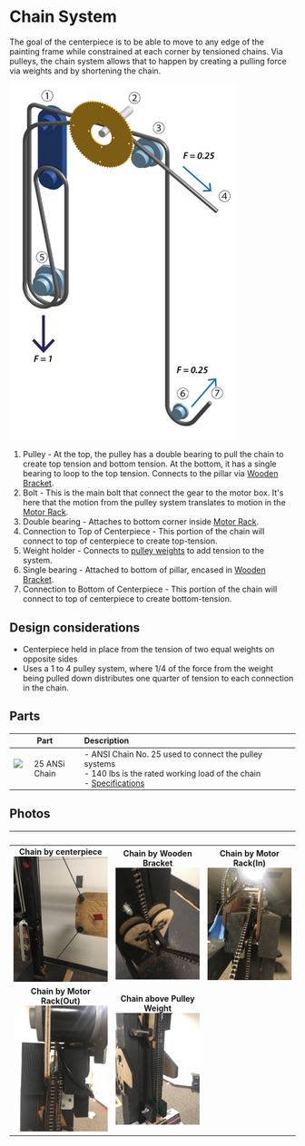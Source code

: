 # Chain System

The goal of the centerpiece is to be able to move to any edge of the painting frame while constrained at each corner by tensioned chains. Via pulleys, the chain system allows that to happen by creating a pulling force via weights and by shortening the chain.

<img src="https://github.com/UniKlo/PaintBot/blob/master/Mechanics/ChainSystem/chain-system-02-01.png" width="400">

1. Pulley - At the top, the pulley has a double bearing to pull the chain to create top tension and bottom tension. At the bottom, it has a single bearing to loop to the top tension. Connects to the pillar via [Wooden Bracket](https://github.com/UniKlo/PaintBot/blob/master/Mechanics/Wooden%20Bracket).
2. Bolt - This is the main bolt that connect the gear to the motor box. It's here that the motion from the pulley system translates to motion in the [Motor Rack](https://github.com/UniKlo/PaintBot/tree/master/Mechanics/MotorRack).
3. Double bearing - Attaches to bottom corner inside [Motor Rack](https://github.com/UniKlo/PaintBot/tree/master/Mechanics/MotorRack).
4. Connection to Top of Centerpiece - This portion of the chain will connect to top of centerpiece to create top-tension.
5. Weight holder - Connects to [pulley weights](https://github.com/UniKlo/PaintBot/tree/master/Mechanics/PulleyWeights) to add tension to the system.
6. Single bearing - Attached to bottom of pillar, encased in [Wooden Bracket](https://github.com/UniKlo/PaintBot/blob/master/Mechanics/Wooden%20Bracket).
7. Connection to Bottom of Centerpiece - This portion of the chain will connect to top of centerpiece to create bottom-tension.

## Design considerations

- Centerpiece held in place from the tension of two equal weights on opposite sides
- Uses a 1 to 4 pulley system, where 1/4 of the force from the weight being pulled down distributes one quarter of tension to each connection in the chain.

## Parts
| Part | Description |
| :--: | :-- |
<img width="300" alt="25 ANSi Chain" src="https://user-images.githubusercontent.com/49771001/69489463-d26e1100-0e2c-11ea-9208-3ee7e888c19d.png"> | - ANSI Chain No. 25 used to connect the pulley systems <br/> - 140 lbs is the rated working load of the chain <br/> - [Specifications](https://www.renoldjeffrey.com/media/2395574/ansi-standard-roller-chain-renold-jeffrey.pdf)


## Photos
| &nbsp; | &nbsp; | &nbsp; |
|:-:|:-:|:-:|
**Chain by centerpiece** <br/> <img src="https://github.com/UniKlo/PaintBot/blob/master/Mechanics/ChainSystem/Image%20from%20iOS.jpg" width="400"> | **Chain by Wooden Bracket** <br/> <img src="https://github.com/UniKlo/PaintBot/blob/master/Mechanics/ChainSystem/Image%20from%20iOS%20(2).jpg" width="400"> | **Chain by Motor Rack(In)** <br/> <img src="https://github.com/UniKlo/PaintBot/blob/master/Mechanics/ChainSystem/Image%20from%20iOS%20(3).jpg" width="400">
**Chain by Motor Rack(Out)** <br/> <img src="https://github.com/UniKlo/PaintBot/blob/master/Mechanics/ChainSystem/Image%20from%20iOS%20(5).jpg" width="400"> | **Chain above Pulley Weight** <br/> <img src="https://github.com/UniKlo/PaintBot/blob/master/Mechanics/ChainSystem/Image%20from%20iOS%20(4).jpg" width="400">
